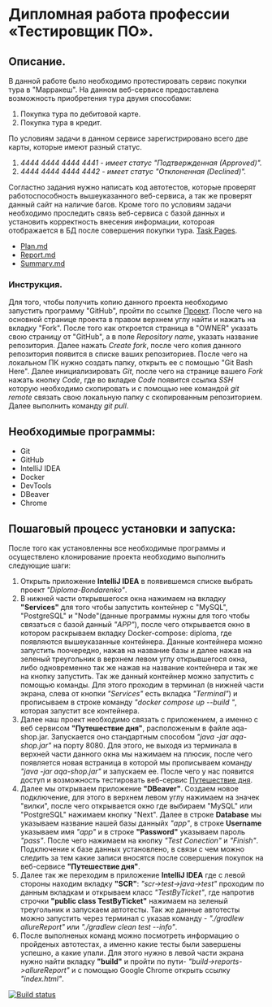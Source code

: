 # Дипломная работа профессии «Тестировщик ПО». 

## Описание.
В данной работе было необходимо протестировать сервис покупки тура в "Марракеш". 
На данном веб-сервисе предоставлена возможность приобретения тура двумя способами: 

   1) Покупка тура по дебитовой карте.
   2) Покупка тура в кредит.
      
По условиям задачи в данном сервисе зарегистрировано всего две карты, которые имеют разный статус.

   1) *4444 4444 4444 4441 - имеет статус "Подтвержденная (Аpproved)".*
   2) *4444 4444 4444 4442 - имеет статус "Отклоненная (Declined)".*

Согластно задания нужно написать код автотестов, которые проверят работоспособность вышеуказанного веб-сервиса, 
а так же проверят данный сайт на наличие багов. Кроме того по условиям задачи необходимо проследить связь веб-сервиса 
с базой данных и установить корректность внесения информации, котороая отображается в БД после совершения покупки тура.
[Task Pages](https://github.com/netology-code/qa-diploma#readme).


  - [Plan.md](https://github.com/007Nick91/Diploma-Bondarenko/blob/main/docs/Plan.md)
  - [Report.md](https://github.com/007Nick91/Diploma-Bondarenko/blob/main/docs/Report.md)
  - [Summary.md](https://github.com/007Nick91/Diploma-Bondarenko/blob/main/docs/Summary.md)
 

### Инструкция.
Для того, чтобы получить копию данного проекта необходимо запустить программу "GitHub", пройти по ссылке 
[Проект](https://github.com/007Nick91/Diploma-Bondarenko/edit/main/). После чего на основной странице проекта в правом верхнем углу найти и нажать на вкладку "Fork". После того как откроется страница в "OWNER" указать свою страницу от "GitHub", а в поле *Repository name*, указать название репозитория. Далее нажать *Create fork*, после чего копия данного репозитория появится в списке ваших репозиториев. После чего на локальном ПК нужно создать папку, открыть ее с помощью "Git Bash Here". Далее инициализировать *Git*, после чего на странице вашего *Fork* нажать кнопку *Code*, где во вкладке *Code* появится ссылка *SSH* которую необходимо скопировать и с помощью нее командой *git remote* связать свою локальную папку с скопированным репозиторием. Далее выполнить команду *git pull*.

## Необходимые программы:
 - Git
 - GitHub
 - IntelliJ IDEA
 - Docker
 - DevTools
 - DBeaver
 - Chrome

## Пошаговый процесс установки и запуска:
После того как установленны все необходимые программы и осуществлено клонирование проекта необходимо выполнить следующие шаги:
  1. Открыть приложение **IntelliJ IDEA** в появившемся списке выбрать проект *"Diploma-Bondarenko"*. 
  2. В нижней части открывшегося окна нажимаем на вкладку **"Services"** для того чтобы запустить контейнер с "MySQL", "PostgreSQL" и "Node"(данные программы нужны для того чтобы связаться с базой данный *"APP"*), после чего открывается окно в котором раскрываем вкладку Docker-compose: diploma, где появляются вышеуказанные контейнера. Данные контейнера можно запустить поочередно, нажав на название базы и далее нажав на зеленый треугольник в верхнем левом углу открывшегося окна, либо одновременно так же нажав на название контейнера и так же на кнопку запустить. Так же данный контейнер можно запустить с помощью команды. Для этого проходим в терминал (в нижней части экрана, слева от кнопки *"Services"* есть вкладка *"Terminal"*) и прописываем в строке команду *"docker compose up --build "*, которая запустит все контейнера.
  3. Далее наш проект необходимо связать с приложением, а именно с веб сервисом **"Путешествие дня"**, расположеным в файле aqa-shop.jar. Запускается оно стандартным способом *"java -jar aqa-shop.jar"* на порту 8080. Для этого, не выходя из терминала в верхней части данного окна мы нажимаем на плюсик, после чего появляется новая встраница в которой мы прописываем команду *"java -jar aqa-shop.jar"* и запускаем ее. После чего у нас появится доступ и возможность тестировать веб-сервис [Путешествие дня](http://localhost:8080/).
  4. Далее мы открываем приложение **"DBeaver"**. Создаем новое подключение, для этого в верхнем левом углу нажимаем на значек "вилки", после чего открывается окно где выбираем "MySQL" или "PostgreSQL" нажимаем кнопку "Next". Далее в строке **Database** мы указываем название нашей базы данныйх *"app"*, в строке **Username** указываем имя *"app"* и в строке **"Password"** указываем пароль *"pass"*. После чего нажимаем на кнопку *"Test Conection"* и *"Finish"*. Подключение к базе данных установлено, в связи с чем можно следить за тем какие записи вносятся после совершения покупок на веб-сервисе **"Путешествие дня"**.
  5. Далее так же переходим в приложение **IntelliJ IDEA** где с левой стороны находим вкладку **"SCR"**: *"scr->test->java->test"*  проходим по данным вкладкам и открываем класс *"TestByTicket"*, где напротив строчки **"public class TestByTicket"** нажимаем на зеленый треугольник и запускаем автотесты. Так же данные автотесты можно запустить через терминал с указав команду -  *"./gradlew allureReport"* или *"./gradlew clean test --info"*.
  6. После выполненых команд можно посмотреть информацию о пройденых автотестах, а именно какие тесты были завершены успешно, а какие упали. Для этого нужно в левой части экрана нужно найти вкладку **"build"** и пройти по пути- *"build->reports->allureReport"*  и с помощью Google Chrome открыть ссылку *"index.html"*.






[![Build status](https://ci.appveyor.com/api/projects/status/el4t9i31p1qpuyrd?svg=true)](https://ci.appveyor.com/project/007Nick91/diploma-bondarenko)
